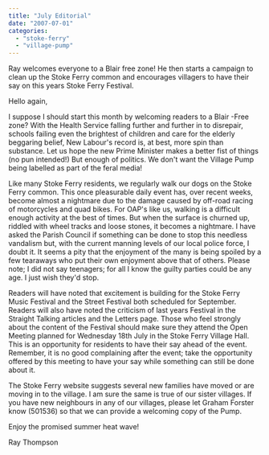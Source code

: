 ```yaml
---
title: "July Editorial"
date: "2007-07-01"
categories: 
  - "stoke-ferry"
  - "village-pump"
---
```


Ray welcomes everyone to a Blair free zone! He then starts a campaign to clean up the Stoke Ferry common and encourages villagers to have their say on this years Stoke Ferry Festival.

Hello again,

I suppose I should start this month by welcoming readers to a Blair -Free zone? With the Health Service falling further and further in to disrepair, schools failing even the brightest of children and care for the elderly beggaring belief, New Labour's record is, at best, more spin than substance. Let us hope the new Prime Minister makes a better fist of things (no pun intended!) But enough of politics. We don't want the Village Pump being labelled as part of the feral media!

Like many Stoke Ferry residents, we regularly walk our dogs on the Stoke Ferry common. This once pleasurable daily event has, over recent weeks, become almost a nightmare due to the damage caused by off-road racing of motorcycles and quad bikes. For OAP's like us, walking is a difficult enough activity at the best of times. But when the surface is churned up, riddled with wheel tracks and loose stones, it becomes a nightmare. I have asked the Parish Council if something can be done to stop this needless vandalism but, with the current manning levels of our local police force, I doubt it. It seems a pity that the enjoyment of the many is being spoiled by a few tearaways who put their own enjoyment above that of others. Please note; I did not say teenagers; for all I know the guilty parties could be any age. I just wish they'd stop.

Readers will have noted that excitement is building for the Stoke Ferry Music Festival and the Street Festival both scheduled for September. Readers will also have noted the criticism of last years Festival in the Straight Talking articles and the Letters page. Those who feel strongly about the content of the Festival should make sure they attend the Open Meeting planned for Wednesday 18th July in the Stoke Ferry Village Hall. This is an opportunity for residents to have their say ahead of the event. Remember, it is no good complaining after the event; take the opportunity offered by this meeting to have your say while something can still be done about it.

The Stoke Ferry website suggests several new families have moved or are moving in to the village. I am sure the same is true of our sister villages. If you have new neighbours in any of our villages, please let Graham Forster know (501536) so that we can provide a welcoming copy of the Pump.

Enjoy the promised summer heat wave!

Ray Thompson
